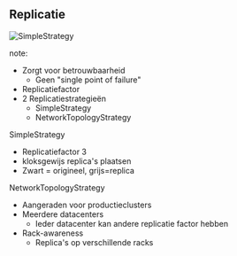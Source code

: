 ##  Replicatie

<img src="./img/2-arch/SimpleStrategy.png" alt="SimpleStrategy"/>

note:
- Zorgt voor betrouwbaarheid
  - Geen "single point of failure"
- Replicatiefactor
- 2 Replicatiestrategieën
  - SimpleStrategy
  - NetworkTopologyStrategy

SimpleStrategy
- Replicatiefactor 3
- kloksgewijs replica's plaatsen
- Zwart = origineel, grijs=replica

NetworkTopologyStrategy
- Aangeraden voor productieclusters
- Meerdere datacenters
  - Ieder datacenter kan andere replicatie factor hebben
- Rack-awareness
  - Replica's op verschillende racks
